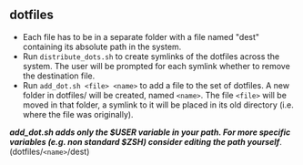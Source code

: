 ## dotfiles
- Each file has to be in a separate folder with a file named "dest" containing its absolute path in the system.
- Run `distribute_dots.sh` to create symlinks of the dotfiles across the system. The user will be prompted for each symlink  whether to remove the destination file.
- Run `add_dot.sh <file> <name>` to add a file to the set of dotfiles. A new folder in dotfiles/ will be created, named `<name>`. The file `<file>` will be moved in that folder, a symlink to it will be placed in its old directory (i.e. where the file was originally).

***add_dot.sh adds only the $USER variable in your path. For more specific variables (e.g. non standard $ZSH) consider editing the path yourself***. (dotfiles/`<name>`/dest)
